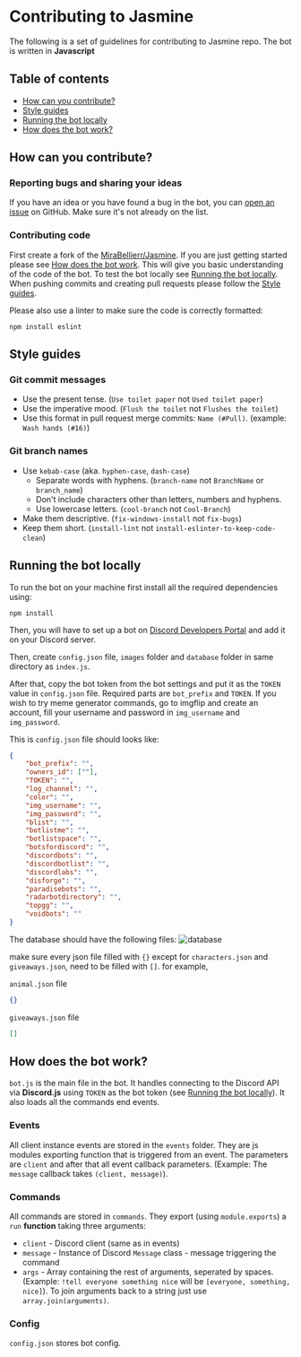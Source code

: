 # Contributing to Jasmine

The following is a set of guidelines for contributing to Jasmine repo. The bot is written in **Javascript**

## Table of contents

- [How can you contribute?](#how-can-you-contribute)
- [Style guides](#style-guides)
- [Running the bot locally](#running-the-bot-locally)
- [How does the bot work?](#how-does-the-bot-work)

## How can you contribute?

### Reporting bugs and sharing your ideas

If you have an idea or you have found a bug in the bot, you can [open an issue](https://github.com/MiraBellierr/Jasmine/issues) on GitHub. Make sure it's not already on the list.

### Contributing code

First create a fork of the [MiraBellierr/Jasmine](https://github.com/MiraBellierr/Jasmine). If you are just getting started please see [How does the bot work](#how-does-the-bot-work). This will give you basic understanding of the code of the bot. To test the bot locally see [Running the bot locally](#running-the-bot-locally).
When pushing commits and creating pull requests please follow the [Style guides](#style-guides).

Please also use a linter to make sure the code is correctly formatted:

```shell
npm install eslint
```

## Style guides

### Git commit messages

- Use the present tense. (`Use toilet paper` not `Used toilet paper`)
- Use the imperative mood. (`Flush the toilet` not `Flushes the toilet`)
- Use this format in pull request merge commits: `Name (#Pull)`. (example: `Wash hands (#16)`)

### Git branch names

- Use `kebab-case` (aka. `hyphen-case`, `dash-case`)
  - Separate words with hyphens. (`branch-name` not `BranchName` or `branch_name`)
  - Don't include characters other than letters, numbers and hyphens.
  - Use lowercase letters. (`cool-branch` not `Cool-Branch`)
- Make them descriptive. (`fix-windows-install` not `fix-bugs`)
- Keep them short. (`install-lint` not `install-eslinter-to-keep-code-clean`)

## Running the bot locally

To run the bot on your machine first install all the required dependencies using:

```shell
npm install
```

Then, you will have to set up a bot on [Discord Developers Portal](https://discordapp.com/developers) and add it on your Discord server.

Then, create `config.json` file, `images` folder and `database` folder in same directory as `index.js`.

After that, copy the bot token from the bot settings and put it as the `TOKEN` value in `config.json` file. Required parts are `bot_prefix` and `TOKEN`.
If you wish to try meme generator commands, go to imgflip and create an account, fill your username and password in `img_username` and `img_password`.

This is `config.json` file should looks like:
```json
{
    "bot_prefix": "",
    "owners_id": [""],
    "TOKEN": "",
    "log_channel": "",
    "color": "",
    "img_username": "",
    "img_password": "",
    "blist": "",
    "botlistme": "",
    "botlistspace": "",
    "botsfordiscord": "",
    "discordbots": "",
    "discordbotlist": "",
    "discordlabs": "",
    "disforge": "",
    "paradisebots": "",
    "radarbotdirectory": "",
    "topgg": "",
    "voidbots": ""
}
```

The database should have the following files:
![database](https://www.jasminebot.xyz/images/database.png)

make sure every json file filled with `{}` except for `characters.json` and `giveaways.json`, need to be filled with `[]`. for example,

`animal.json` file
```json
{}
```

`giveaways.json` file
```json
[]
```

## How does the bot work?

`bot.js` is the main file in the bot. It handles connecting to the Discord API via **Discord.js** using `TOKEN` as the bot token (see [Running the bot locally](#running-the-bot-locally)). It also loads all the commands end events.

### Events

All client instance events are stored in the `events` folder. They are js modules exporting function that is triggered from an event. The parameters are `client` and after that all event callback parameters. (Example: The `message` callback takes `(client, message)`).

### Commands

All commands are stored in `commands`. They export (using `module.exports`) a `run` **function** taking three arguments:

- `client` - Discord client (same as in events)
- `message` - Instance of Discord `Message` class - message triggering the command
- `args` - Array containing the rest of arguments, seperated by spaces. (Example: `!tell everyone something nice` will be `[everyone, something, nice]`). To join arguments back to a string just use `array.join(arguments)`.

### Config

`config.json` stores bot config.
